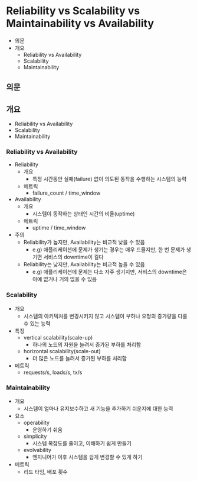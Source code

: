# Reliability vs Scalability vs Maintainability vs Availability

- 의문
- 개요
  - Reliability vs Availability
  - Scalability
  - Maintainability

## 의문

## 개요

- Reliability vs Availability
- Scalability
- Maintainability

### Reliability vs Availability

- Reliability
  - 개요
    - 특정 시간동안 실패(failure) 없이 의도된 동작을 수행하는 시스템의 능력
  - 메트릭
    - failure_count / time_window
- Availability
  - 개요
    - 시스템이 동작하는 상태인 시간의 비율(uptime)
  - 메트릭
    - uptime / time_window
- 주의
  - Reliability가 높지만, Availability는 비교적 낮을 수 있음
    - e.g) 애플리케이션에 문제가 생기는 경우는 매우 드물지만, 한 번 문제가 생기면 서비스의 downtime이 길다
  - Reliability는 낮지만, Availability는 비교적 높을 수 있음
    - e.g) 애플리케이션에 문제는 다소 자주 생기지만, 서비스의 downtime은 아예 없거나 거의 없을 수 있음

### Scalability

- 개요
  - 시스템의 아키텍처를 변경시키지 않고 시스템이 부하나 요청의 증가량을 다룰 수 있는 능력
- 특징
  - vertical scalability(scale-up)
    - 하나의 노드의 자원을 늘려서 증가된 부하를 처리함
  - horizontal scalability(scale-out)
    - 더 많은 노드를 늘려서 증가된 부하를 처리함
- 메트릭
  - requests/s, loads/s, tx/s

### Maintainability

- 개요
  - 시스템이 얼마나 유지보수하고 새 기능을 추가하기 쉬운지에 대한 능력
- 요소
  - operability
    - 운영하기 쉬움
  - simplicity
    - 시스템 복잡도를 줄이고, 이해하기 쉽게 만들기
  - evolvability
    - 엔지니어가 이후 시스템을 쉽게 변경할 수 있게 하기
- 메트릭
  - 리드 타임, 배포 횟수
